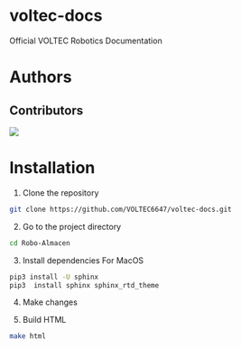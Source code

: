# voltec-docs

Official VOLTEC Robotics Documentation

# Authors

## Contributors

<a href="https://github.com/andromedahelix/voltec-docs/graphs/contributors">
  <img src="https://contrib.rocks/image?repo=andromedahelix/voltec-docs" />
</a>

# Installation
1. Clone the repository
```bash
git clone https://github.com/VOLTEC6647/voltec-docs.git
```

2. Go to the project directory
```bash
cd Robo-Almacen
```

3. Install dependencies
For MacOS
```bash
pip3 install -U sphinx 
pip3  install sphinx sphinx_rtd_theme
```

4. Make changes

5. Build HTML
```bash
make html
```